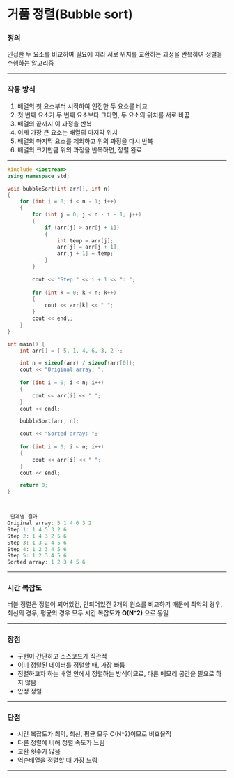 # 거품 정렬(Bubble sort)



### 정의

인접한 두 요소를 비교하여 필요에 따라 서로 위치를 교환하는 과정을 반복하여 정렬을 수행하는 알고리즘

---

### 작동 방식

1. 배열의 첫 요소부터 시작하여 인접한 두 요소를 비교
2. 첫 번째 요소가 두 번째 요소보다 크다면, 두 요소의 위치를 서로 바꿈
3. 배열의 끝까지 이 과정을 반복
4. 이제 가장 큰 요소는 배열의 마지막 위치
5. 배열의 마지막 요소를 제외하고 위의 과정을 다시 반복
6. 배열의 크기만큼 위의 과정을 반복하면, 정렬 완료

---

``` C++
#include <iostream>
using namespace std;

void bubbleSort(int arr[], int n)
{
    for (int i = 0; i < n - 1; i++)
    {
        for (int j = 0; j < n - i - 1; j++)
        {
            if (arr[j] > arr[j + 1])
            {
                int temp = arr[j];
                arr[j] = arr[j + 1];
                arr[j + 1] = temp;
            }
        }
        
        cout << "Step " << i + 1 << ": ";
        
        for (int k = 0; k < n; k++)
        {
            cout << arr[k] << " ";
        }
        cout << endl;
    }
}

int main() {
    int arr[] = { 5, 1, 4, 6, 3, 2 };

    int n = sizeof(arr) / sizeof(arr[0]);
    cout << "Original array: ";
    
    for (int i = 0; i < n; i++)
    {
        cout << arr[i] << " ";
    }
    cout << endl;

    bubbleSort(arr, n);

    cout << "Sorted array: ";
   
    for (int i = 0; i < n; i++)
    {
        cout << arr[i] << " ";
    }
    cout << endl;

    return 0;
}



 단계별 결과
Original array: 5 1 4 6 3 2
Step 1: 1 4 5 3 2 6
Step 2: 1 4 3 2 5 6
Step 3: 1 3 2 4 5 6
Step 4: 1 2 3 4 5 6
Step 5: 1 2 3 4 5 6
Sorted array: 1 2 3 4 5 6

```

---

### 시간 복잡도

버블 정렬은 정렬이 되어있건, 안되어있건 2개의 원소를 비교하기 때문에 최악의 경우, 최선의 경우, 평균의 경우 모두 시간 복잡도가 **O(N^2)** 으로 동일


---

### 장점

- 구현이 간단하고 소스코드가 직관적
- 이미 정렬된 데이터를 정렬할 때, 가장 빠름
- 정렬하고자 하는 배열 안에서 정렬하는 방식이므로, 다른 메모리 공간을 필요로 하지 않음
- 안정 정렬

---

### 단점


- 시간 복잡도가 최악, 최선, 평균 모두 O(N^2)이므로 비효율적
- 다른 정렬에 비해 정렬 속도가 느림
- 교환 횟수가 많음
- 역순배열을 정렬할 때 가장 느림

---
